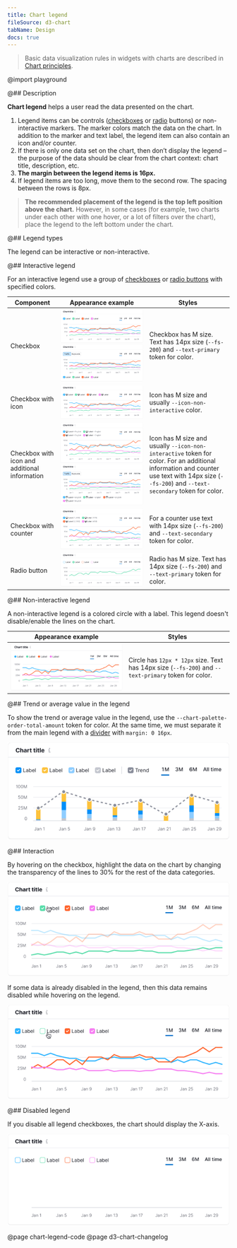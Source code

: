 ```yaml
---
title: Chart legend
fileSource: d3-chart
tabName: Design
docs: true
---
```


> Basic data visualization rules in widgets with charts are described in [Chart principles](/data-display/d3-chart).

@import playground

@## Description

**Chart legend** helps a user read the data presented on the chart.

1. Legend items can be controls ([checkboxes](/components/checkbox/) or [radio](/components/radio/) buttons) or non-interactive markers. The marker colors match the data on the chart. In addition to the marker and text label, the legend item can also contain an icon and/or counter.
2. If there is only one data set on the chart, then don’t display the legend – the purpose of the data should be clear from the chart context: chart title, description, etc.
3. **The margin between the legend items is 16px.**
4. If legend items are too long, move them to the second row. The spacing between the rows is 8px.

> **The recommended placement of the legend is the top left position above the chart.** However, in some cases (for example, two charts under each other with one hover, or a lot of filters over the chart), place the legend to the left bottom under the chart.

@## Legend types

The legend can be interactive or non-interactive.

@## Interactive legend

For an interactive legend use a group of [checkboxes](/components/checkbox/) or [radio buttons](/components/radio/) with specified colors.

| Component                                     | Appearance example                                                                                     | Styles                                                                                                                                                                                       |
| --------------------------------------------- | ------------------------------------------------------------------------------------------------------ | -------------------------------------------------------------------------------------------------------------------------------------------------------------------------------------------- |
| Checkbox                                      | ![](static/checkbox.png) ![](static/legend-bottom.png)            | Checkbox has M size. Text has 14px size (`--fs-200`) and `--text-primary` token for color.                                                                                                   |
| Checkbox with icon                            | ![](static/checkbox-icon.png)                                                           | Icon has M size and usually `--icon-non-interactive` color.                                                                                                                                  |
| Checkbox with icon and additional information | ![](static/checkbox-icon-info.png) ![](static/checkbox-trash-bottom.png) | Icon has M size and usually `--icon-non-interactive` token for color. For an additional information and counter use text with 14px size (`--fs-200`) and `--text-secondary` token for color. |
| Checkbox with counter                         | ![](static/checkbox-counter.png)                                                        | For a counter use text with 14px size (`--fs-200`) and `--text-secondary` token for color.                                                                                                   |
| Radio button                                  | ![](static/radio.png)                                                                      | Radio has M size. Text has 14px size (`--fs-200`) and `--text-primary` token for color.                                                                                                      |

@## Non-interactive legend

A non-interactive legend is a colored circle with a label. This legend doesn't disable/enable the lines on the chart.

| Appearance example                                  | Styles                                                                                               |
| --------------------------------------------------- | ---------------------------------------------------------------------------------------------------- |
| ![](static/static-legend.png) | Circle has `12px * 12px` size. Text has 14px size (`--fs-200`) and `--text-primary` token for color. |

@## Trend or average value in the legend

To show the trend or average value in the legend, use the `--chart-palette-order-total-amount` token for color. At the same time, we must separate it from the main legend with a [divider](/components/divider/) with `margin: 0 16px`.

![](static/legend-trend.png)

@## Interaction

By hovering on the checkbox, highlight the data on the chart by changing the transparency of the lines to 30% for the rest of the data categories.

![](static/legend-hover.png)

If some data is already disabled in the legend, then this data remains disabled while hovering on the legend.

![](static/legend-hover2.png)

@## Disabled legend

If you disable all legend checkboxes, the chart should display the X-axis.

![](static/legend-turn-off.png)

<!-- @page chart-legend-api -->
@page chart-legend-code
@page d3-chart-changelog
